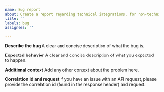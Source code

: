 ```yaml
---
name: Bug report
about: Create a report regarding technical integrations, for non-technical bugs in the GIPOD UI, please contact informatie.vlaanderen@vlaanderen.be
title: ''
labels: bug
assignees: ''

---
```


**Describe the bug**
A clear and concise description of what the bug is.

**Expected behavior**
A clear and concise description of what you expected to happen.

**Additional context**
Add any other context about the problem here.

**Correlation id and request**
If you have an issue with an API request, please provide the correlation id (found in the response header) and request.
